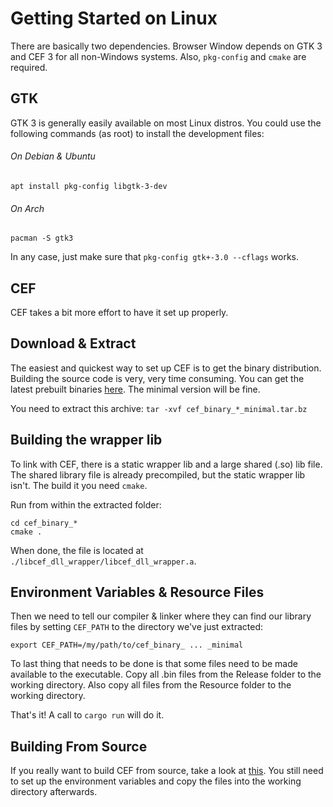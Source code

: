 # Getting Started on Linux

There are basically two dependencies.
Browser Window depends on GTK 3 and CEF 3 for all non-Windows systems.
Also, `pkg-config` and `cmake` are required.

## GTK

GTK 3 is generally easily available on most Linux distros.
You could use the following commands (as root) to install the development files:

###### On Debian & Ubuntu
`apt install pkg-config libgtk-3-dev`

###### On Arch
`pacman -S gtk3`

In any case, just make sure that `pkg-config gtk+-3.0 --cflags` works.

## CEF

CEF takes a bit more effort to have it set up properly.

## Download & Extract

The easiest and quickest way to set up CEF is to get the binary distribution.
Building the source code is very, very time consuming.
You can get the latest prebuilt binaries [here](http://opensource.spotify.com/cefbuilds/index.html).
The minimal version will be fine.

You need to extract this archive:
`tar -xvf cef_binary_*_minimal.tar.bz`

## Building the wrapper lib

To link with CEF, there is a static wrapper lib and a large shared (.so) lib file.
The shared library file is already precompiled, but the static wrapper lib isn't.
The build it you need `cmake`.

Run from within the extracted folder:
```
cd cef_binary_*
cmake .
```
When done, the file is located at `./libcef_dll_wrapper/libcef_dll_wrapper.a`.

## Environment Variables & Resource Files

Then we need to tell our compiler & linker where they can find our library files by setting `CEF_PATH` to the directory we've just extracted:
```
export CEF_PATH=/my/path/to/cef_binary_ ... _minimal
```

To last thing that needs to be done is that some files need to be made available to the executable.
Copy all .bin files from the Release folder to the working directory.
Also copy all files from the Resource folder to the working directory.

That's it!
A call to `cargo run` will do it.

## Building From Source

If you really want to build CEF from source, take a look at [this](https://bitbucket.org/chromiumembedded/cef/wiki/BranchesAndBuilding.md#markdown-header-automated-method).
You still need to set up the environment variables and copy the files into the working directory afterwards.
